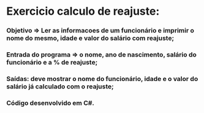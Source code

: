 # Exercicio calculo de reajuste: 

### Objetivo => Ler as informacoes de um funcionário e imprimir o nome do mesmo, idade e valor do salário com reajuste;
### Entrada do programa => o nome, ano de nascimento, salário do funcionário e a % de reajuste;
### Saídas: deve mostrar o nome do funcionário, idade e o valor do salário já calculado com o reajuste;
### Código desenvolvido em C#.
